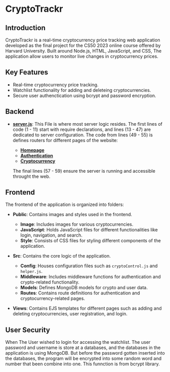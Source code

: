 # CryptoTrackr

## Introduction

CryptoTrackr is a real-time cryptocurrency price tracking web application developed as the final project for the CS50 2023 online course offered by Harvard University. Built around Node.js, HTML, JavaScript, and CSS, The application allow users to monitor live changes in cryptocurrency prices.

## Key Features

- Real-time cryptocurrency price tracking.
- Watchlist functionality for adding and deleteing cryptocurrencies.
- Secure user authenctication using bcrypt and password encryption.

## Backend

- **[server.js](./server.js)**: This File is where most server logic resides. The first lines of code (1 - 11) start with require declarations, and lines (13 - 47) are dedicated to server configuration. The code from lines (49 - 55) is defines routers for different pages of the website:

  - **[Homepage](./src/routes/index.js)**
  - **[Authentication](./src/routes/auth.js)**
  - **[Cryptocurrency](./src/routes/crypto.js)**

  The final lines (57 - 59) ensure the server is running and accessible throught the web.

## Frontend

The frontend of the application is organized into folders:

- **Public**: Contains images and styles used in the frontend.

  - **Image**: Includes images for various cryptocurrencies.
  - **JavaScript**: Holds JavaScript files for different functionalities like login, navigation, and search.
  - **Style**: Consists of CSS files for styling different components of the application.

- **Src**: Contains the core logic of the application.

  - **Config**: Houses configuration files such as `cryptoControl.js` and `helper.js`.
  - **Middleware**: Includes middleware functions for authentication and crypto-related functionality.
  - **Models**: Defines MongoDB models for crypto and user data.
  - **Routes**: Contains route definitions for authentication and cryptocurrency-related pages.

- **Views**: Contains EJS templates for different pages such as adding and deleting cryptocurrencies, user registration, and login.

## User Security

When The User wished to login for accessing the watchlist. The user password and username is store at a databases, and the databases in the application is using MongoDB. But before the password gotten inserted into the databases, the program will be encrypted into some random word and number that been combine into one. This funnction is from bcrypt library.
